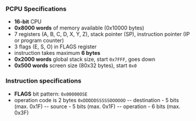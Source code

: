 ### PCPU Specifications
* **16-bit** CPU
* **0x8000 words** of memory available (0x10000 bytes)
* 7 registers (A, B, C, D, X, Y, Z), stack pointer (SP), instruction pointer (IP or program counter)
* 3 flags (E, S, O) in FLAGS register
* instruction takes maximum **6 bytes** 
* **0x2000 words** global stack size, start `0x7FFF`, goes down
* **0x500 words** screen size (80x32 bytes), start `0x0`

### Instruction specifications
* **FLAGS** bit pattern: `0x00000OSE`
* operation code is 2 bytes `0xDDDDDSSSSSOOOOOO`
-- destination - 5 bits (max. 0x1F)
-- source - 5 bits (max. 0x1F)
-- operation - 6 bits (max. 0x3F)
